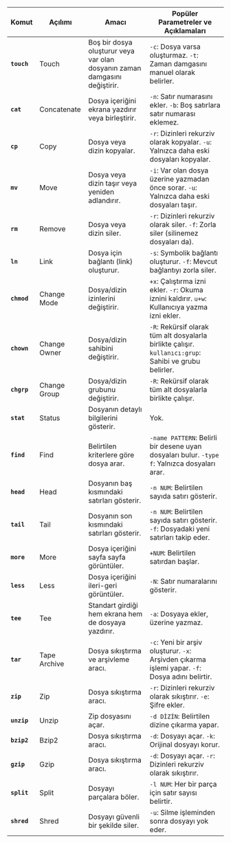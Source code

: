 
| Komut           | Açılımı                          | Amacı                                                   | Popüler Parametreler ve Açıklamaları                                                      |
|-----------------|-----------------------------------|---------------------------------------------------------|-------------------------------------------------------------------------------------------|
| **`touch`**     | Touch                            | Boş bir dosya oluşturur veya var olan dosyanın zaman damgasını değiştirir. | `-c`: Dosya varsa oluşturmaz. `-t`: Zaman damgasını manuel olarak belirler.              |
| **`cat`**       | Concatenate                       | Dosya içeriğini ekrana yazdırır veya birleştirir.         | `-n`: Satır numarasını ekler. `-b`: Boş satırlara satır numarası eklemez.                  |
| **`cp`**        | Copy                              | Dosya veya dizin kopyalar.                              | `-r`: Dizinleri rekurziv olarak kopyalar. `-u`: Yalnızca daha eski dosyaları kopyalar.    |
| **`mv`**        | Move                              | Dosya veya dizin taşır veya yeniden adlandırır.          | `-i`: Var olan dosya üzerine yazmadan önce sorar. `-u`: Yalnızca daha eski dosyaları taşır.|
| **`rm`**        | Remove                            | Dosya veya dizin siler.                                 | `-r`: Dizinleri rekurziv olarak siler. `-f`: Zorla siler (silinemez dosyaları da).        |
| **`ln`**        | Link                              | Dosya için bağlantı (link) oluşturur.                    | `-s`: Symbolik bağlantı oluşturur. `-f`: Mevcut bağlantıyı zorla siler.                    |
| **`chmod`**     | Change Mode                       | Dosya/dizin izinlerini değiştirir.                      | `+x`: Çalıştırma izni ekler. `-r`: Okuma iznini kaldırır. `u+w`: Kullanıcıya yazma izni ekler. |
| **`chown`**     | Change Owner                      | Dosya/dizin sahibini değiştirir.                         | `-R`: Rekürsif olarak tüm alt dosyalarla birlikte çalışır. `kullanıcı:grup`: Sahibi ve grubu belirler. |
| **`chgrp`**     | Change Group                      | Dosya/dizin grubunu değiştirir.                         | `-R`: Rekürsif olarak tüm alt dosyalarla birlikte çalışır.                                  |
| **`stat`**      | Status                            | Dosyanın detaylı bilgilerini gösterir.                   | Yok.                                                                                       |
| **`find`**      | Find                              | Belirtilen kriterlere göre dosya arar.                  | `-name PATTERN`: Belirli bir desene uyan dosyaları bulur. `-type f`: Yalnızca dosyaları arar. |
| **`head`**      | Head                              | Dosyanın baş kısmındaki satırları gösterir.             | `-n NUM`: Belirtilen sayıda satırı gösterir.                                               |
| **`tail`**      | Tail                              | Dosyanın son kısmındaki satırları gösterir.             | `-n NUM`: Belirtilen sayıda satırı gösterir. `-f`: Dosyadaki yeni satırları takip eder.     |
| **`more`**      | More                              | Dosya içeriğini sayfa sayfa görüntüler.                 | `+NUM`: Belirtilen satırdan başlar.                                                         |
| **`less`**      | Less                              | Dosya içeriğini ileri-geri görüntüler.                  | `-N`: Satır numaralarını gösterir.                                                         |
| **`tee`**       | Tee                               | Standart girdiği hem ekrana hem de dosyaya yazdırır.    | `-a`: Dosyaya ekler, üzerine yazmaz.                                                      |
| **`tar`**       | Tape Archive                      | Dosya sıkıştırma ve arşivleme aracı.                    | `-c`: Yeni bir arşiv oluşturur. `-x`: Arşivden çıkarma işlemi yapar. `-f`: Dosya adını belirtir. |
| **`zip`**       | Zip                               | Dosya sıkıştırma aracı.                                  | `-r`: Dizinleri rekurziv olarak sıkıştırır. `-e`: Şifre ekler.                            |
| **`unzip`**     | Unzip                             | Zip dosyasını açar.                                     | `-d DİZİN`: Belirtilen dizine çıkarma yapar.                                               |
| **`bzip2`**     | Bzip2                             | Dosya sıkıştırma aracı.                                  | `-d`: Dosyayı açar. `-k`: Orijinal dosyayı korur.                                          |
| **`gzip`**      | Gzip                              | Dosya sıkıştırma aracı.                                  | `-d`: Dosyayı açar. `-r`: Dizinleri rekurziv olarak sıkıştırır.                             |
| **`split`**     | Split                             | Dosyayı parçalara böler.                                 | `-l NUM`: Her bir parça için satır sayısı belirtir.                                        |
| **`shred`**     | Shred                             | Dosyayı güvenli bir şekilde siler.                       | `-u`: Silme işleminden sonra dosyayı yok eder.                                             |
